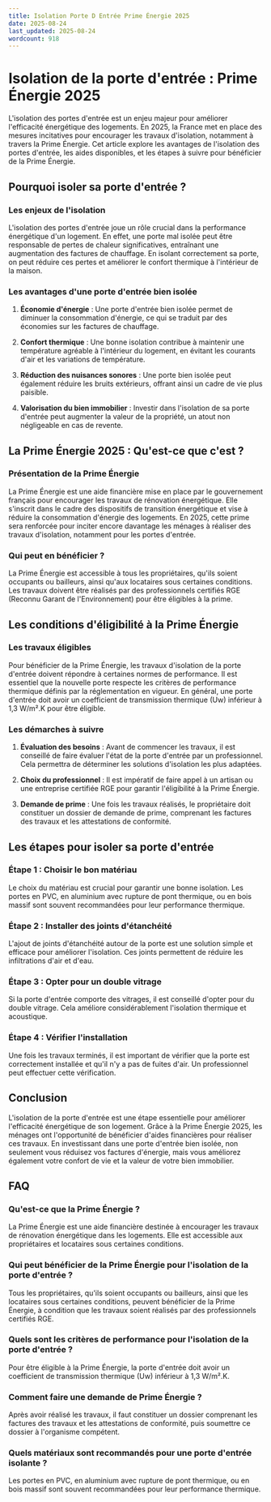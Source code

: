 ```yaml
---
title: Isolation Porte D Entrée Prime Énergie 2025
date: 2025-08-24
last_updated: 2025-08-24
wordcount: 918
---
```


# Isolation de la porte d'entrée : Prime Énergie 2025

L'isolation des portes d'entrée est un enjeu majeur pour améliorer l'efficacité énergétique des logements. En 2025, la France met en place des mesures incitatives pour encourager les travaux d'isolation, notamment à travers la Prime Énergie. Cet article explore les avantages de l'isolation des portes d'entrée, les aides disponibles, et les étapes à suivre pour bénéficier de la Prime Énergie.

## Pourquoi isoler sa porte d'entrée ?

### Les enjeux de l'isolation

L'isolation des portes d'entrée joue un rôle crucial dans la performance énergétique d'un logement. En effet, une porte mal isolée peut être responsable de pertes de chaleur significatives, entraînant une augmentation des factures de chauffage. En isolant correctement sa porte, on peut réduire ces pertes et améliorer le confort thermique à l'intérieur de la maison.

### Les avantages d'une porte d'entrée bien isolée

1. **Économie d'énergie** : Une porte d'entrée bien isolée permet de diminuer la consommation d'énergie, ce qui se traduit par des économies sur les factures de chauffage.

2. **Confort thermique** : Une bonne isolation contribue à maintenir une température agréable à l'intérieur du logement, en évitant les courants d'air et les variations de température.

3. **Réduction des nuisances sonores** : Une porte bien isolée peut également réduire les bruits extérieurs, offrant ainsi un cadre de vie plus paisible.

4. **Valorisation du bien immobilier** : Investir dans l'isolation de sa porte d'entrée peut augmenter la valeur de la propriété, un atout non négligeable en cas de revente.

## La Prime Énergie 2025 : Qu'est-ce que c'est ?

### Présentation de la Prime Énergie

La Prime Énergie est une aide financière mise en place par le gouvernement français pour encourager les travaux de rénovation énergétique. Elle s'inscrit dans le cadre des dispositifs de transition énergétique et vise à réduire la consommation d'énergie des logements. En 2025, cette prime sera renforcée pour inciter encore davantage les ménages à réaliser des travaux d'isolation, notamment pour les portes d'entrée.

### Qui peut en bénéficier ?

La Prime Énergie est accessible à tous les propriétaires, qu'ils soient occupants ou bailleurs, ainsi qu'aux locataires sous certaines conditions. Les travaux doivent être réalisés par des professionnels certifiés RGE (Reconnu Garant de l'Environnement) pour être éligibles à la prime.

## Les conditions d'éligibilité à la Prime Énergie

### Les travaux éligibles

Pour bénéficier de la Prime Énergie, les travaux d'isolation de la porte d'entrée doivent répondre à certaines normes de performance. Il est essentiel que la nouvelle porte respecte les critères de performance thermique définis par la réglementation en vigueur. En général, une porte d'entrée doit avoir un coefficient de transmission thermique (Uw) inférieur à 1,3 W/m².K pour être éligible.

### Les démarches à suivre

1. **Évaluation des besoins** : Avant de commencer les travaux, il est conseillé de faire évaluer l'état de la porte d'entrée par un professionnel. Cela permettra de déterminer les solutions d'isolation les plus adaptées.

2. **Choix du professionnel** : Il est impératif de faire appel à un artisan ou une entreprise certifiée RGE pour garantir l'éligibilité à la Prime Énergie.

3. **Demande de prime** : Une fois les travaux réalisés, le propriétaire doit constituer un dossier de demande de prime, comprenant les factures des travaux et les attestations de conformité.

## Les étapes pour isoler sa porte d'entrée

### Étape 1 : Choisir le bon matériau

Le choix du matériau est crucial pour garantir une bonne isolation. Les portes en PVC, en aluminium avec rupture de pont thermique, ou en bois massif sont souvent recommandées pour leur performance thermique.

### Étape 2 : Installer des joints d'étanchéité

L'ajout de joints d'étanchéité autour de la porte est une solution simple et efficace pour améliorer l'isolation. Ces joints permettent de réduire les infiltrations d'air et d'eau.

### Étape 3 : Opter pour un double vitrage

Si la porte d'entrée comporte des vitrages, il est conseillé d'opter pour du double vitrage. Cela améliore considérablement l'isolation thermique et acoustique.

### Étape 4 : Vérifier l'installation

Une fois les travaux terminés, il est important de vérifier que la porte est correctement installée et qu'il n'y a pas de fuites d'air. Un professionnel peut effectuer cette vérification.

## Conclusion

L'isolation de la porte d'entrée est une étape essentielle pour améliorer l'efficacité énergétique de son logement. Grâce à la Prime Énergie 2025, les ménages ont l'opportunité de bénéficier d'aides financières pour réaliser ces travaux. En investissant dans une porte d'entrée bien isolée, non seulement vous réduisez vos factures d'énergie, mais vous améliorez également votre confort de vie et la valeur de votre bien immobilier.

## FAQ

### Qu'est-ce que la Prime Énergie ?

La Prime Énergie est une aide financière destinée à encourager les travaux de rénovation énergétique dans les logements. Elle est accessible aux propriétaires et locataires sous certaines conditions.

### Qui peut bénéficier de la Prime Énergie pour l'isolation de la porte d'entrée ?

Tous les propriétaires, qu'ils soient occupants ou bailleurs, ainsi que les locataires sous certaines conditions, peuvent bénéficier de la Prime Énergie, à condition que les travaux soient réalisés par des professionnels certifiés RGE.

### Quels sont les critères de performance pour l'isolation de la porte d'entrée ?

Pour être éligible à la Prime Énergie, la porte d'entrée doit avoir un coefficient de transmission thermique (Uw) inférieur à 1,3 W/m².K.

### Comment faire une demande de Prime Énergie ?

Après avoir réalisé les travaux, il faut constituer un dossier comprenant les factures des travaux et les attestations de conformité, puis soumettre ce dossier à l'organisme compétent.

### Quels matériaux sont recommandés pour une porte d'entrée isolante ?

Les portes en PVC, en aluminium avec rupture de pont thermique, ou en bois massif sont souvent recommandées pour leur performance thermique.